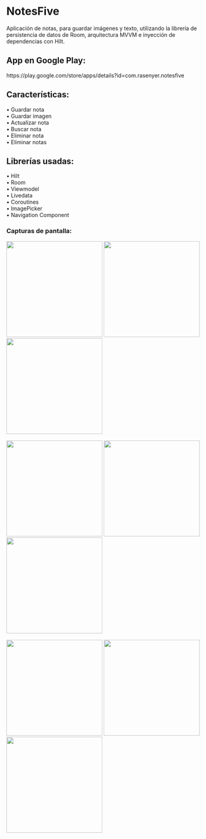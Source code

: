 # NotesFive
Aplicación de notas, para guardar imágenes y texto, utilizando la librería de persistencia de datos de Room, arquitectura MVVM e inyección de dependencias con Hilt.
<br>

<h2>App en Google Play:</h2> 
https://play.google.com/store/apps/details?id=com.rasenyer.notesfive

<h2>Características:</h2>
• Guardar nota
<br>
• Guardar imagen
<br>
• Actualizar nota
<br>
• Buscar nota
<br>
• Eliminar nota
<br>
• Eliminar notas

<h2>Librerías usadas:</h2>
• Hilt
<br>
• Room
<br>
• Viewmodel
<br>
• Livedata
<br>
• Coroutines
<br>
• ImagePicker
<br>
• Navigation Component

<h3>Capturas de pantalla:</h3>

<div class="row">
      	<img src="https://media-exp1.licdn.com/dms/image/C4D22AQHv4jILV-w-5A/feedshare-shrink_1280/0/1649551617821?e=2147483647&v=beta&t=ZU9nF9YEcQYy4ehK0ZPSBth3zG55KCswsfpWKuF-XTk" width="250">
        <img src="https://media-exp1.licdn.com/dms/image/C4D22AQEHCs7gSka7VQ/feedshare-shrink_1280/0/1649551617673?e=2147483647&v=beta&t=oFKYbWNu4bTSkfpDNP7mRkf8L7qkIVsTRFiV2PJyUW0" width="250">
        <img src="https://media-exp1.licdn.com/dms/image/C4D22AQGVj4h1bBhIqA/feedshare-shrink_1280/0/1649551617693?e=2147483647&v=beta&t=_5txN8LKvn_xxLlx4rdRbv-OCxIHk1l2lSCvTuGlbxw" width="250">
</div>

<br>

<div class="row">
      	<img src="https://media-exp1.licdn.com/dms/image/C4D22AQEB2_OaHFUWxQ/feedshare-shrink_1280/0/1649551617846?e=2147483647&v=beta&t=fWtcCYviTdatulkQGleqTDZ0HwZBpl3tTS0EiB_XfZw" width="250">
        <img src="https://media-exp1.licdn.com/dms/image/C4D22AQHMq_ArGg9lkw/feedshare-shrink_1280/0/1649551617747?e=2147483647&v=beta&t=piL9ssEdCJz81fjNPQ4ZbTEq2IfVDXIT3uAjAH4ehEA" width="250">
        <img src="https://media-exp1.licdn.com/dms/image/C4D22AQEPIGtJxU4EBw/feedshare-shrink_1280/0/1649551617859?e=2147483647&v=beta&t=BnSk4DYV63AbMzbe7TDeDiSmJ9bfZknLEGdEvFsOpPA" width="250">
</div>

<br>

<div class="row">
      	<img src="https://media-exp1.licdn.com/dms/image/C4D22AQEDY-sLMv3odw/feedshare-shrink_1280/0/1649551617830?e=2147483647&v=beta&t=UOTaUy4iJ2utcELMlTmksgofI6vO__M9KaM73EjOSjo" width="250">
        <img src="https://media-exp1.licdn.com/dms/image/C4D22AQFgKC2WygFKQg/feedshare-shrink_1280/0/1649551617671?e=2147483647&v=beta&t=dICmEoJJK4_izw7gIyL2OYs1WEfOrNndPQf8FryTd-I" width="250">
        <img src="https://media-exp1.licdn.com/dms/image/C4D22AQGUENFiahdXLg/feedshare-shrink_1280/0/1649551617660?e=2147483647&v=beta&t=BVTUGTIK99rGzqZ7L6HOycyyBTxIDZvl9mCAOiZDTA0" width="250">
</div>
